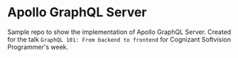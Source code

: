 # Apollo GraphQL Server

Sample repo to show the implementation of Apollo GraphQL Server.
Created for the talk `GraphQL 101: From backend to frontend` for Cognizant Softvision Programmer's week.